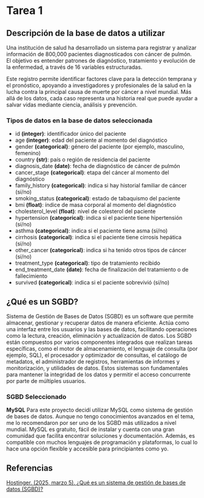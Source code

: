 # Tarea 1

## Descripción de la base de datos a utilizar

Una institución de salud ha desarrollado un sistema para registrar y analizar información de 800,000 pacientes diagnosticados con cáncer de pulmón. El objetivo es entender patrones de diagnóstico, tratamiento y evolución de la enfermedad, a través de 16 variables estructuradas.

Este registro permite identificar factores clave para la detección temprana y el pronóstico, apoyando a investigadores y profesionales de la salud en la lucha contra la principal causa de muerte por cáncer a nivel mundial. Más allá de los datos, cada caso representa una historia real que puede ayudar a salvar vidas mediante ciencia, análisis y prevención.

### Tipos de datos en la base de datos seleccionada

- id **(integer)**: identificador único del paciente  
- age **(integer)**: edad del paciente al momento del diagnóstico  
- gender **(categorical)**: género del paciente (por ejemplo, masculino, femenino)  
- country **(str)**: país o región de residencia del paciente  
- diagnosis_date **(date)**: fecha de diagnóstico de cáncer de pulmón  
- cancer_stage **(categorical)**: etapa del cáncer al momento del diagnóstico  
- family_history **(categorical)**: indica si hay historial familiar de cáncer (sí/no)  
- smoking_status **(categorical)**: estado de tabaquismo del paciente  
- bmi **(float)**: índice de masa corporal al momento del diagnóstico  
- cholesterol_level **(float)**: nivel de colesterol del paciente  
- hypertension **(categorical)**: indica si el paciente tiene hipertensión (sí/no)  
- asthma **(categorical)**: indica si el paciente tiene asma (sí/no)  
- cirrhosis **(categorical)**: indica si el paciente tiene cirrosis hepática (sí/no)  
- other_cancer **(categorical)**: indica si ha tenido otros tipos de cáncer (sí/no)  
- treatment_type **(categorical)**: tipo de tratamiento recibido  
- end_treatment_date **(date)**: fecha de finalización del tratamiento o de fallecimiento  
- survived **(categorical)**: indica si el paciente sobrevivió (sí/no)  

## ¿Qué es un SGBD?

Sistema de Gestión de Bases de Datos (SGBD) es un software que permite almacenar, gestionar y recuperar datos de manera eficiente. Actúa como una interfaz entre los usuarios y las bases de datos, facilitando operaciones como la lectura, creación, eliminación y actualización de datos. Los SGBD están compuestos por varios componentes integrados que realizan tareas específicas, como el motor de almacenamiento, el lenguaje de consulta (por ejemplo, SQL), el procesador y optimizador de consultas, el catálogo de metadatos, el administrador de registros, herramientas de informes y monitorización, y utilidades de datos. Estos sistemas son fundamentales para mantener la integridad de los datos y permitir el acceso concurrente por parte de múltiples usuarios.

### SGBD Seleccionado
**MySQL**
Para este proyecto decidí utilizar MySQL como sistema de gestión de bases de datos. Aunque no tengo conocimientos avanzados en el tema, me lo recomendaron por ser uno de los SGBD más utilizados a nivel mundial. MySQL es gratuito, fácil de instalar y cuenta con una gran comunidad que facilita encontrar soluciones y documentación. Además, es compatible con muchos lenguajes de programación y plataformas, lo cual lo hace una opción flexible y accesible para principiantes como yo.

## Referencias

[Hostinger. (2025, marzo 5). ¿Qué es un sistema de gestión de bases de datos (SGBD)?](https://www.hostinger.com/es/tutoriales/sgbd)
